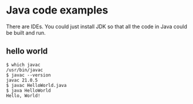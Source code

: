 # Java code examples

There are IDEs. You could just install JDK so that all the code in Java could be built and run.

## hello world

```
$ which javac
/usr/bin/javac
$ javac --version
javac 21.0.5
$ javac HelloWorld.java
$ java HelloWorld
Hello, World!
```


